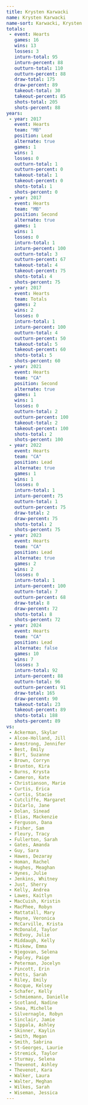 ```yaml
---
title: Krysten Karwacki
name: Krysten Karwacki
name-sort: Karwacki, Krysten
totals:
 - event: Hearts
   games: 16
   wins: 13
   losses: 3
   inturn-total: 95
   inturn-percent: 88
   outturn-total: 110
   outturn-percent: 88
   draw-total: 175
   draw-percent: 89
   takeout-total: 30
   takeout-percent: 85
   shots-total: 205
   shots-percent: 88
years:
 - year: 2017
   event: Hearts
   team: "MB"
   position: Lead
   alternate: true
   games: 1
   wins: 1
   losses: 0
   outturn-total: 1
   outturn-percent: 0
   takeout-total: 1
   takeout-percent: 0
   shots-total: 1
   shots-percent: 0
 - year: 2017
   event: Hearts
   team: "MB"
   position: Second
   alternate: true
   games: 1
   wins: 1
   losses: 0
   inturn-total: 1
   inturn-percent: 100
   outturn-total: 3
   outturn-percent: 67
   takeout-total: 4
   takeout-percent: 75
   shots-total: 4
   shots-percent: 75
 - year: 2017
   event: Hearts
   team: Totals
   games: 2
   wins: 2
   losses: 0
   inturn-total: 1
   inturn-percent: 100
   outturn-total: 4
   outturn-percent: 50
   takeout-total: 5
   takeout-percent: 60
   shots-total: 5
   shots-percent: 60
 - year: 2021
   event: Hearts
   team: "CA"
   position: Second
   alternate: true
   games: 1
   wins: 1
   losses: 0
   outturn-total: 2
   outturn-percent: 100
   takeout-total: 2
   takeout-percent: 100
   shots-total: 2
   shots-percent: 100
 - year: 2022
   event: Hearts
   team: "CA"
   position: Lead
   alternate: true
   games: 1
   wins: 1
   losses: 0
   inturn-total: 1
   inturn-percent: 75
   outturn-total: 1
   outturn-percent: 75
   draw-total: 2
   draw-percent: 75
   shots-total: 2
   shots-percent: 75
 - year: 2023
   event: Hearts
   team: "CA"
   position: Lead
   alternate: true
   games: 2
   wins: 2
   losses: 0
   inturn-total: 1
   inturn-percent: 100
   outturn-total: 7
   outturn-percent: 68
   draw-total: 8
   draw-percent: 72
   shots-total: 8
   shots-percent: 72
 - year: 2024
   event: Hearts
   team: "CA"
   position: Lead
   alternate: false
   games: 10
   wins: 7
   losses: 3
   inturn-total: 92
   inturn-percent: 88
   outturn-total: 96
   outturn-percent: 91
   draw-total: 165
   draw-percent: 90
   takeout-total: 23
   takeout-percent: 89
   shots-total: 188
   shots-percent: 89
vs:
 - Ackerman, Skylar
 - Alcoe-Holland, Jill
 - Armstrong, Jennifer
 - Best, Emily
 - Birt, Suzanne
 - Brown, Corryn
 - Brunton, Kira
 - Burns, Krysta
 - Cameron, Kate
 - Christianson, Marie
 - Curtis, Erica
 - Curtis, Stacie
 - Cutcliffe, Margaret
 - DiCarlo, Jane
 - Dolan, Sinead
 - Elias, Mackenzie
 - Ferguson, Dana
 - Fisher, Sam
 - Fleury, Tracy
 - Fullerton, Sarah
 - Gates, Amanda
 - Guy, Sara
 - Hawes, Dezaray
 - Homan, Rachel
 - Hughes, Meaghan
 - Hynes, Julie
 - Jenkins, Whitney
 - Just, Sherry
 - Kelly, Andrea
 - Lawes, Kaitlyn
 - MacCuish, Kristin
 - MacPhee, Robyn
 - Mattatall, Mary
 - Mayne, Veronica
 - McCarville, Krista
 - McDonald, Taylor
 - McEvoy, Julie
 - Middaugh, Kelly
 - Miskew, Emma
 - Njegovan, Selena
 - Papley, Paige
 - Peterman, Jocelyn
 - Pincott, Erin
 - Potts, Sarah
 - Riley, Emily
 - Rocque, Kelsey
 - Schafer, Kelly
 - Schmiemann, Danielle
 - Scotland, Nadine
 - Shea, Michelle
 - Silvernagle, Robyn
 - Sinclair, Jamie
 - Sippala, Ashley
 - Skinner, Kaylin
 - Smith, Megan
 - Smith, Sabrina
 - St-Georges, Laurie
 - Stremick, Taylor
 - Sturmay, Selena
 - Thevenot, Ashley
 - Thevenot, Kara
 - Walker, Laura
 - Walter, Meghan
 - Wilkes, Sarah
 - Wiseman, Jessica
---
```

